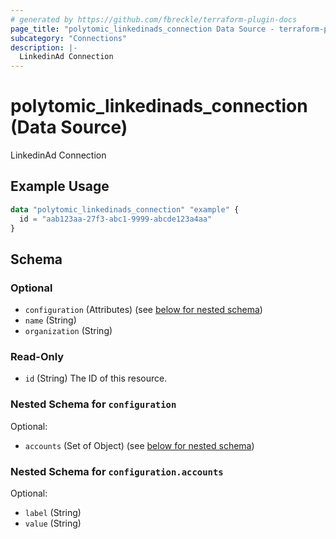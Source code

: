 ```yaml
---
# generated by https://github.com/fbreckle/terraform-plugin-docs
page_title: "polytomic_linkedinads_connection Data Source - terraform-provider-polytomic"
subcategory: "Connections"
description: |-
  LinkedinAd Connection
---
```


# polytomic_linkedinads_connection (Data Source)

LinkedinAd Connection

## Example Usage

```terraform
data "polytomic_linkedinads_connection" "example" {
  id = "aab123aa-27f3-abc1-9999-abcde123a4aa"
}
```

<!-- schema generated by tfplugindocs -->
## Schema

### Optional

- `configuration` (Attributes) (see [below for nested schema](#nestedatt--configuration))
- `name` (String)
- `organization` (String)

### Read-Only

- `id` (String) The ID of this resource.

<a id="nestedatt--configuration"></a>
### Nested Schema for `configuration`

Optional:

- `accounts` (Set of Object) (see [below for nested schema](#nestedatt--configuration--accounts))

<a id="nestedatt--configuration--accounts"></a>
### Nested Schema for `configuration.accounts`

Optional:

- `label` (String)
- `value` (String)



